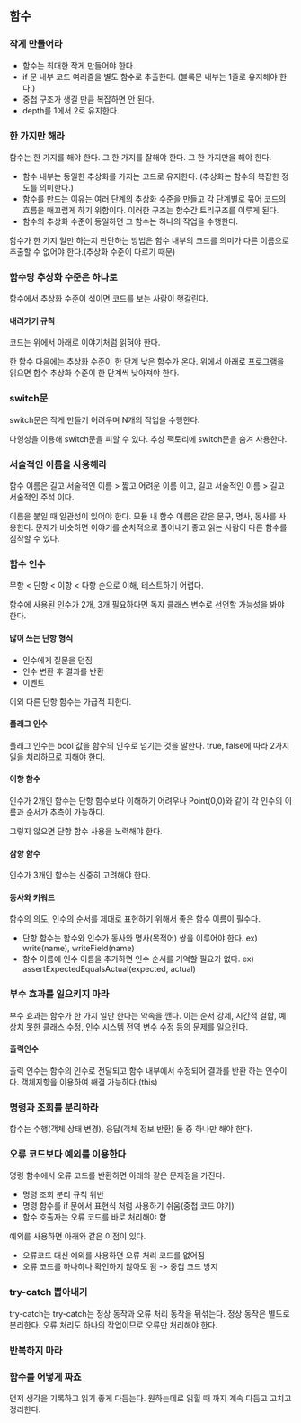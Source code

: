 ## 함수

### 작게 만들어라

- 함수는 최대한 작게 만들어야 한다.
- if 문 내부 코드 여러줄을 별도 함수로 추출한다. (블록문 내부는 1줄로 유지해야 한다.)
- 중첩 구조가 생길 만큼 복잡하면 안 된다.
- depth를 1에서 2로 유지한다.

### 한 가지만 해라

함수는 한 가지를 해야 한다. 그 한 가지를 잘해야 한다. 그 한 가지만을 해야 한다.

- 함수 내부는 동일한 추상화를 가지는 코드로 유지한다. (추상화는 함수의 복잡한 정도를 의미한다.)
- 함수를 만드는 이유는 여러 단계의 추상화 수준을 만들고 각 단계별로 묶어 코드의 흐름을 매끄럽게 하기 위함이다. 이러한 구조는 함수간 트리구조를 이루게 된다.
- 함수의 추상화 수준이 동일하면 그 함수는 하나의 작업을 수행한다.

함수가 한 가지 일만 하는지 판단하는 방법은 함수 내부의 코드를 의미가 다른 이름으로 추출할 수 없어야 한다.(추상화 수준이 다르기 때문)

### 함수당 추상화 수준은 하나로

함수에서 추상화 수준이 섞이면 코드를 보는 사람이 햇갈린다.

#### 내려가기 규칙

코드는 위에서 아래로 이야기처럼 읽혀야 한다.

한 함수 다음에는 추상화 수준이 한 단계 낮은 함수가 온다. 위에서 아래로 프로그램을 읽으면 함수 추상화 수준이 한 단계씩 낮아져야 한다.

### switch문

switch문은 작게 만들기 어려우며 N개의 작업을 수행한다.

다형성을 이용해 switch문을 피할 수 있다. 추상 팩토리에 switch문을 숨겨 사용한다.

### 서술적인 이름을 사용해라

함수 이름은 길고 서술적인 이름 > 짧고 어려운 이름 이고, 길고 서술적인 이름 > 길고 서술적인 주석 이다.

이름을 붙일 때 일관성이 있어야 한다. 모듈 내 함수 이름은 같은 문구, 명사, 동사를 사용한다. 문제가 비슷하면 이야기를 순차적으로 풀어내기 좋고 읽는 사람이 다른 함수를 짐작할 수 있다.

### 함수 인수

무항 < 단항 < 이항 < 다항 순으로 이해, 테스트하기 어렵다.

함수에 사용된 인수가 2개, 3개 필요하다면 독자 클래스 변수로 선언할 가능성을 봐야 한다.

#### 많이 쓰는 단항 형식

- 인수에게 질문을 던짐
- 인수 변환 후 결과를 반환
- 이벤트

이외 다른 단항 함수는 가급적 피한다.

#### 플래그 인수

플래그 인수는 bool 값을 함수의 인수로 넘기는 것을 말한다. true, false에 따라 2가지 일을 처리하므로 피해야 한다.

#### 이항 함수

인수가 2개인 함수는 단항 함수보다 이해하기 어려우나 Point(0,0)와 같이 각 인수의 이름과 순서가 추측이 가능하다.

그렇지 않으면 단항 함수 사용을 노력해야 한다.

#### 삼항 함수

인수가 3개인 함수는 신중히 고려해야 한다.

#### 동사와 키워드

함수의 의도, 인수의 순서를 제대로 표현하기 위해서 좋은 함수 이름이 필수다.

- 단항 함수는 함수와 인수가 동사와 명사(목적어) 쌍을 이루어야 한다. ex) write(name), writeField(name)
- 함수 이름에 인수 이름을 추가하면 인수 순서를 기억할 필요가 없다. ex) assertExpectedEqualsActual(expected,  actual)

### 부수 효과를 일으키지 마라

부수 효과는 함수가 한 가지 일만 한다는 약속을 깬다. 이는 순서 강제, 시간적 결합, 예상치 못한 클래스 수정, 인수 시스템 전역 변수 수정 등의 문제를 일으킨다.

#### 출력인수

출력 인수는 함수의 인수로 전달되고 함수 내부에서 수정되어 결과를 반환 하는 인수이다. 객체지향을 이용하여 해결 가능하다.(this)

### 명령과 조회를 분리하라

함수는 수행(객체 상태 변경), 응답(객체 정보 반환) 둘 중 하나만 해야 한다.

### 오류 코드보다 예외를 이용한다

명령 함수에서 오류 코드를 반환하면 아래와 같은 문제점을 가진다.

- 명령 조회 분리 규칙 위반
- 명령 함수를 if 문에서 표현식 처럼 사용하기 쉬움(중첩 코드 야기)
- 함수 호출자는 오류 코드를 바로 처리해야 함

예외를 사용하면 아래와 같은 이점이 있다.

- 오류코드 대신 예외를 사용하면 오류 처리 코드를 없어짐
- 오류 코드를 하나하나 확인하지 않아도 됨 -> 중첩 코드 방지

### try-catch 뽑아내기

try-catch는 try-catch는 정상 동작과 오류 처리 동작을 뒤섞는다. 정상 동작은 별도로 분리한다. 오류 처리도 하나의 작업이므로 오류만 처리해야 한다.

### 반복하지 마라

### 함수를 어떻게 짜죠

먼저 생각을 기록하고 읽기 좋게 다듬는다. 원하는데로 읽힐 때 까지 계속 다듬고 고치고 정리한다.
